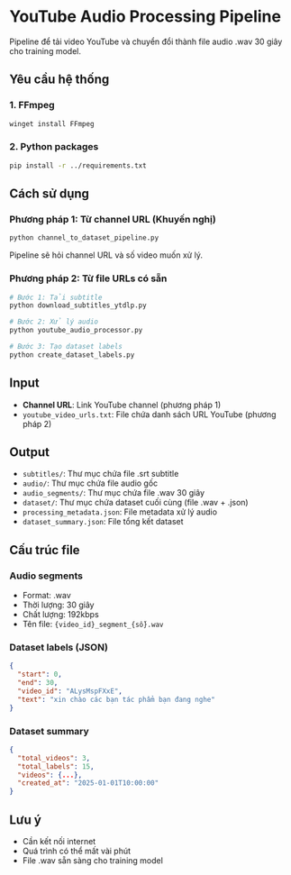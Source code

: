 # YouTube Audio Processing Pipeline

Pipeline để tải video YouTube và chuyển đổi thành file audio .wav 30 giây cho training model.

## Yêu cầu hệ thống

### 1. FFmpeg
```bash
winget install FFmpeg
```

### 2. Python packages
```bash
pip install -r ../requirements.txt
```

## Cách sử dụng

### Phương pháp 1: Từ channel URL (Khuyến nghị)
```bash
python channel_to_dataset_pipeline.py
```
Pipeline sẽ hỏi channel URL và số video muốn xử lý.

### Phương pháp 2: Từ file URLs có sẵn
```bash
# Bước 1: Tải subtitle
python download_subtitles_ytdlp.py

# Bước 2: Xử lý audio
python youtube_audio_processor.py

# Bước 3: Tạo dataset labels
python create_dataset_labels.py
```


## Input
- **Channel URL**: Link YouTube channel (phương pháp 1)
- `youtube_video_urls.txt`: File chứa danh sách URL YouTube (phương pháp 2)

## Output
- `subtitles/`: Thư mục chứa file .srt subtitle
- `audio/`: Thư mục chứa file audio gốc
- `audio_segments/`: Thư mục chứa file .wav 30 giây
- `dataset/`: Thư mục chứa dataset cuối cùng (file .wav + .json)
- `processing_metadata.json`: File metadata xử lý audio
- `dataset_summary.json`: File tổng kết dataset

## Cấu trúc file

### Audio segments
- Format: .wav
- Thời lượng: 30 giây
- Chất lượng: 192kbps
- Tên file: `{video_id}_segment_{số}.wav`

### Dataset labels (JSON)
```json
{
  "start": 0,
  "end": 30,
  "video_id": "ALysMspFXxE",
  "text": "xin chào các bạn tác phẩm bạn đang nghe"
}
```

### Dataset summary
```json
{
  "total_videos": 3,
  "total_labels": 15,
  "videos": {...},
  "created_at": "2025-01-01T10:00:00"
}
```

## Lưu ý
- Cần kết nối internet
- Quá trình có thể mất vài phút
- File .wav sẵn sàng cho training model

